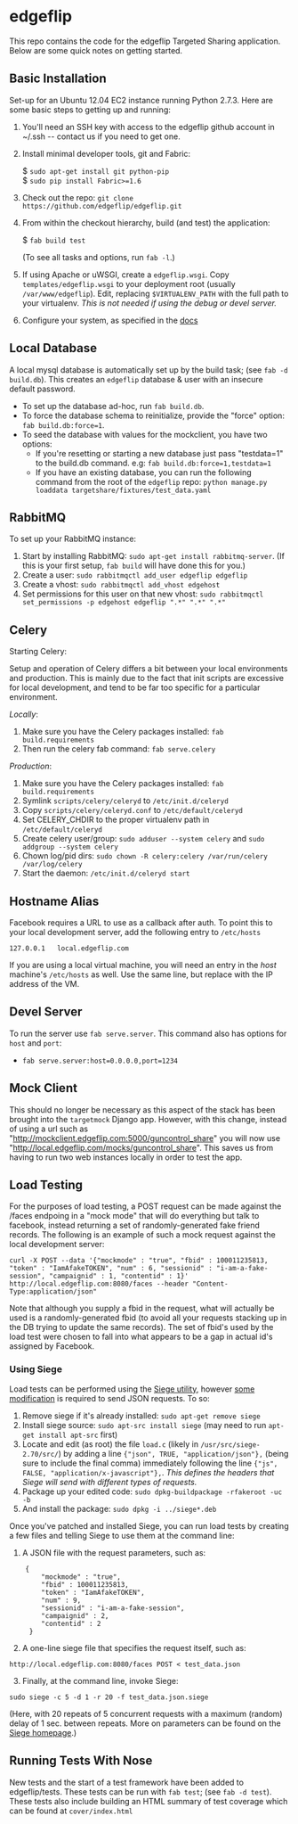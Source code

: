 edgeflip
========

This repo contains the code for the edgeflip Targeted Sharing application. Below are some quick notes on getting started.

Basic Installation
------------------

Set-up for an Ubuntu 12.04 EC2 instance running Python 2.7.3. Here are some basic steps to getting up and running:

1. You'll need an SSH key with access to the edgeflip github account in ~/.ssh -- contact us if you need to get one.
2. Install minimal developer tools, git and Fabric:

    $ `sudo apt-get install git python-pip`  
    $ `sudo pip install Fabric>=1.6`

3. Check out the repo: `git clone https://github.com/edgeflip/edgeflip.git`
4. From within the checkout hierarchy, build (and test) the application:

    $ `fab build test`

    (To see all tasks and options, run `fab -l`.)

5. If using Apache or uWSGI, create a `edgeflip.wsgi`. Copy `templates/edgeflip.wsgi` to your deployment root (usually `/var/www/edgeflip`). Edit, replacing `$VIRTUALENV_PATH` with the full path to your virtualenv. *This is not needed if using the debug or devel server.*
6. Configure your system, as specified in the [docs](https://github.com/edgeflip/edgeflip/blob/master/doc/edgeflip.rst)
 
Local Database
--------------

A local mysql database is automatically set up by the build task; (see `fab -d build.db`). This creates an `edgeflip` database & user with an insecure default password.

* To set up the database ad-hoc, run `fab build.db`.
* To force the database schema to reinitialize, provide the "force" option: `fab build.db:force=1`.
* To seed the database with values for the mockclient, you have two options:
    * If you're resetting or starting a new database just pass "testdata=1" to the build.db command. e.g: `fab build.db:force=1,testdata=1`
    * If you have an existing database, you can run the following command from the root of the `edgeflip` repo: `python manage.py loaddata targetshare/fixtures/test_data.yaml`

RabbitMQ
--------------
To set up your RabbitMQ instance:

1. Start by installing RabbitMQ: `sudo apt-get install rabbitmq-server`. (If this is your first setup, `fab build` will have done this for you.)
2. Create a user: `sudo rabbitmqctl add_user edgeflip edgeflip`
3. Create a vhost: `sudo rabbitmqctl add_vhost edgehost`
4. Set permissions for this user on that new vhost: `sudo rabbitmqctl set_permissions -p edgehost edgeflip ".*" ".*" ".*"`

Celery
--------------
Starting Celery:

Setup and operation of Celery differs a bit between your local environments and production.
This is mainly due to the fact that init scripts are excessive for local development, and tend to
be far too specific for a particular environment. 

*Locally*:

1. Make sure you have the Celery packages installed: `fab build.requirements`
2. Then run the celery fab command: `fab serve.celery`

*Production*:

1. Make sure you have the Celery packages installed: `fab build.requirements`
2. Symlink `scripts/celery/celeryd` to `/etc/init.d/celeryd`
3. Copy `scripts/celery/celeryd.conf` to `/etc/default/celeryd`
4. Set CELERY_CHDIR to the proper virtualenv path in `/etc/default/celeryd`
5. Create celery user/group: `sudo adduser --system celery` and `sudo addgroup --system celery` 
6. Chown log/pid dirs: `sudo chown -R celery:celery /var/run/celery /var/log/celery`
7. Start the daemon: `/etc/init.d/celeryd start`

Hostname Alias
--------------
Facebook requires a URL to use as a callback after auth. To point this to your local development server, add the following entry to `/etc/hosts`

```
127.0.0.1   local.edgeflip.com
```

If you are using a local virtual machine, you will need an entry in the *host* machine's `/etc/hosts` as well. Use the same line, but replace with the IP address of the VM.

Devel Server
------------
To run the server use `fab serve.server`. This command also has options for `host` and `port`:

* `fab serve.server:host=0.0.0.0,port=1234`

Mock Client
-----------
This should no longer be necessary as this aspect of the stack has been brought into the `targetmock` Django app.
However, with this change, instead of using a url such as "http://mockclient.edgeflip.com:5000/guncontrol_share" you will
now use "http://local.edgeflip.com/mocks/guncontrol_share". This saves us from having to run
two web instances locally in order to test the app.

Load Testing
------------
For the purposes of load testing, a POST request can be made against the /faces endpoing in a "mock mode" that will do everything but talk to facebook, instead returning a set of randomly-generated fake friend records. The following is an example of such a mock request against the local development server:

```
curl -X POST --data '{"mockmode" : "true", "fbid" : 100011235813, "token" : "IamAfakeTOKEN", "num" : 6, "sessionid" : "i-am-a-fake-session", "campaignid" : 1, "contentid" : 1}' http://local.edgeflip.com:8080/faces --header "Content-Type:application/json"
```

Note that although you supply a fbid in the request, what will actually be used is a randomly-generated fbid (to avoid all your requests stacking up in the DB trying to update the same records). The set of fbid's used by the load test were chosen to fall into what appears to be a gap in actual id's assigned by Facebook.

### Using Siege ###
Load tests can be performed using the [Siege utility](http://www.joedog.org/siege-home/), however [some modification](http://www.skybert.net/bytes/2011/05/16/using-siege-to-test-the-write-performance-of-couchdb/) is required to send JSON requests. To so:

1. Remove siege if it's already installed: `sudo apt-get remove siege`
2. Install siege source: `sudo apt-src install siege` (may need to run `apt-get install apt-src` first)
3. Locate and edit (as root) the file `load.c` (likely in `/usr/src/siege-2.70/src/`) by adding a line `{"json", TRUE, "application/json"},` (being sure to include the final comma) immediately following the line `{"js", FALSE, "application/x-javascript"},`. *This defines the headers that Siege will send with different types of requests.*
4. Package up your edited code: `sudo dpkg-buildpackage -rfakeroot -uc -b`
5. And install the package: `sudo dpkg -i ../siege*.deb`

Once you've patched and installed Siege, you can run load tests by creating a few files and telling Siege to use them at the command line:

1. A JSON file with the request parameters, such as:
```
    {
        "mockmode" : "true", 
        "fbid" : 100011235813, 
        "token" : "IamAfakeTOKEN", 
        "num" : 9, 
        "sessionid" : "i-am-a-fake-session", 
        "campaignid" : 2, 
        "contentid" : 2
     }
```

2. A one-line siege file that specifies the request itself, such as:
```
http://local.edgeflip.com:8080/faces POST < test_data.json
```
3. Finally, at the command line, invoke Siege:
```
sudo siege -c 5 -d 1 -r 20 -f test_data.json.siege
```
(Here, with 20 repeats of 5 concurrent requests with a maximum (random) delay of 1 sec. between repeats. More on parameters can be found on the [Siege homepage](http://www.joedog.org/siege-home/).)

Running Tests With Nose
------------
New tests and the start of a test framework have been added to edgeflip/tests. 
These tests can be run with `fab test`; (see `fab -d test`). These tests also include
building an HTML summary of test coverage which can be found at `cover/index.html`
